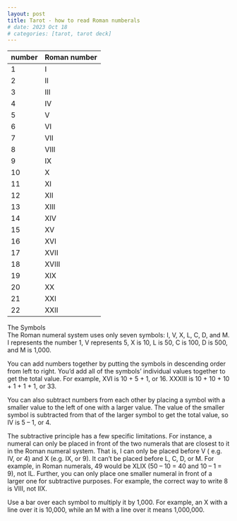 ```yaml
---
layout: post
title: Tarot - how to read Roman numberals
# date: 2023 Oct 18
# categories: [tarot, tarot deck]
---
```


| number | Roman number |
|--- | --- |
| 1 | I |
| 2 | II |
| 3 | III |
| 4 | IV |
| 5 | V |
| 6 | VI |
| 7 | VII |
| 8 | VIII |
| 9 | IX |
| 10 | X |
| 11 | XI |
| 12 | XII |
| 13 | XIII |
| 14 | XIV |
| 15 | XV |
| 16 | XVI |
| 17 | XVII|
| 18 | XVIII |
| 19 | XIX |
| 20 | XX |
| 21 | XXI |
| 22 | XXII |

The Symbols <br>
The Roman numeral system uses only seven symbols: I, V, X, L, C, D, and M. I represents the number 1, V represents 5, X is 10, L is 50, C is 100, D is 500, and M is 1,000.

You can add numbers together by putting the symbols in descending order from left to right. You’d add all of the symbols’ individual values together to get the total value. For example, XVI is 10 + 5 + 1, or 16. XXXIII is 10 + 10 + 10 + 1 + 1 + 1, or 33.

You can also subtract numbers from each other by placing a symbol with a smaller value to the left of one with a larger value. The value of the smaller symbol is subtracted from that of the larger symbol to get the total value, so IV is 5 – 1, or 4.

The subtractive principle has a few specific limitations. For instance, a numeral can only be placed in front of the two numerals that are closest to it in the Roman numeral system. That is, I can only be placed before V ( e.g. IV, or 4) and X (e.g. IX, or 9). It can’t be placed before L, C, D, or M. For example, in Roman numerals, 49 would be XLIX (50 – 10 = 40 and 10 – 1 = 9), not IL. Further, you can only place one smaller numeral in front of a larger one for subtractive purposes. For example, the correct way to write 8 is VIII, not IIX.

Use a bar over each symbol to multiply it by 1,000. For example, an X with a line over it is 10,000, while an M with a line over it means 1,000,000.